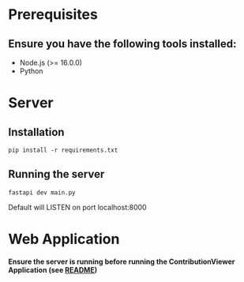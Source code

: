 # Prerequisites

## Ensure you have the following tools installed:
- Node.js (>= 16.0.0)
- Python

# Server

## Installation

`pip install -r requirements.txt`

## Running the server

`fastapi dev main.py`

Default will LISTEN on port localhost:8000

# Web Application

#### Ensure the server is running before running the ContributionViewer Application (see [README](./ui/contribution-viewer/README.md))
